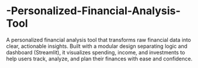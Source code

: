 # -Personalized-Financial-Analysis-Tool
A personalized financial analysis tool that transforms raw financial data into clear, actionable insights. Built with a modular design separating logic and dashboard (Streamlit), it visualizes spending, income, and investments to help users track, analyze, and plan their finances with ease and confidence.
